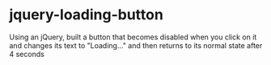 # jquery-loading-button
Using an jQuery, built a button that becomes disabled when you click on it and changes its text to "Loading..." and then returns to its normal state after 4 seconds
